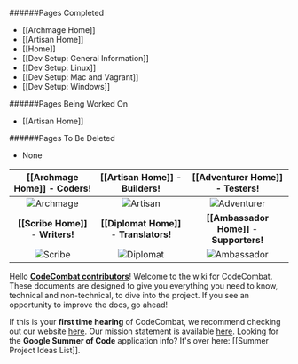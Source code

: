 ######Pages Completed

* [[Archmage Home]]
* [[Artisan Home]]
* [[Home]]
* [[Dev Setup: General Information]]
* [[Dev Setup: Linux]]
* [[Dev Setup: Mac and Vagrant]]
* [[Dev Setup: Windows]]

######Pages Being Worked On

* [[Artisan Home]]

######Pages To Be Deleted

* None



| [[Archmage Home]] - **Coders!** | [[Artisan Home]] - **Builders!**  | [[Adventurer Home]] - **Testers!**
| :---------------: | :---------------: | :---------------: 
| ![Archmage](http://codecombat.com/images/pages/contribute/tile_archmage.png)                     | ![Artisan](http://codecombat.com/images/pages/contribute/tile_artisan.png)                       | ![Adventurer](http://codecombat.com/images/pages/contribute/tile_adventurer.png)                     
|  **[[Scribe Home]]** - **Writers!** | **[[Diplomat Home]]** - **Translators!** | **[[Ambassador Home]]** - **Supporters!** |
| ![Scribe](http://codecombat.com/images/pages/contribute/tile_scribe.png) | ![Diplomat](http://codecombat.com/images/pages/contribute/tile_diplomat.png) | ![Ambassador](http://codecombat.com/images/pages/contribute/tile_ambassador.png) |

Hello [**CodeCombat contributors**](http://codecombat.com/contribute)! Welcome to the wiki for CodeCombat. These documents are designed to give you everything you need to know, technical and non-technical, to dive into the project. If you see an opportunity to improve the docs, go ahead!  

If this is your **first time hearing** of CodeCombat, we recommend checking out our website [here](https://codecombat.com).  Our mission statement is available [here](https://github.com/codecombat/codecombat/wiki/Mission-statement).  Looking for the **Google Summer of Code** application info? It's over here: [[Summer Project Ideas List]].